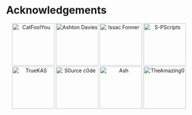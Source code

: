 # Acknowledgements

<p align="center">
  <img src="https://github.com/catfoolyou.png" width="115" height="115" alt="CatFoolYou" />
  <img src="https://github.com/AshtonDavies.png" width="115" height="115" alt="Ashton Davies" />
  <img src="https://github.com/isaacfonner.png" width="115" height="115" alt="Issac Fonner" />
  <img src="https://github.com/S-PScripts.png" width="115" height="115" alt="S-PScripts" />
  <img src="https://github.com/truekas.png" width="115" height="115" alt="TrueKAS" />
  <img src="https://github.com/s0urce-c0de.png" width="115" height="115" alt="S0urce c0de" />
  <img src="https://github.com/nightfallenxyz.png" width="115" height="115" alt="Ash" />
  <img src="https://github.com/theamazing0.png" width="115" height="115" alt="TheAmazing0" />  
</p>
